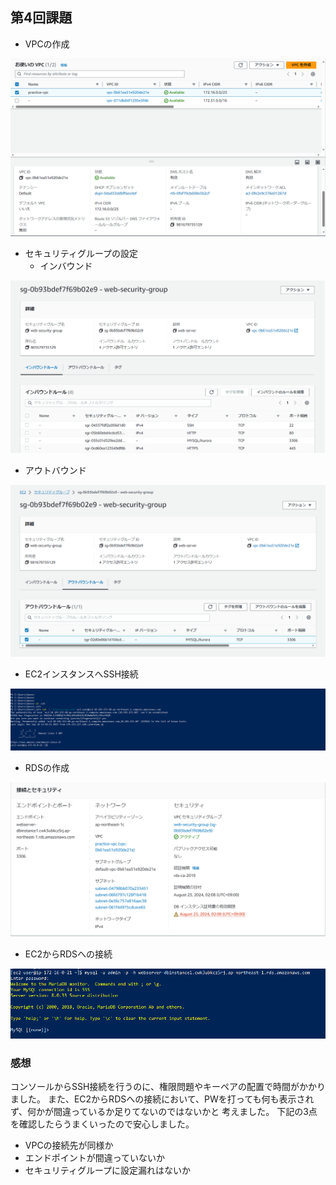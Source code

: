 ## 第4回課題
- VPCの作成

![VPC](https://github.com/kenta-utiyama/Raisetech/blob/lecture04/img4/vpc.PNG)

- セキュリティグループの設定
  - インバウンド

![インバウンド](https://github.com/kenta-utiyama/Raisetech/blob/lecture04/img4/securitygroupin.PNG)

 - アウトバウンド

![アウトバウンド](https://github.com/kenta-utiyama/Raisetech/blob/lecture04/img4/securitygroupout.PNG)

- EC2インスタンスへSSH接続

![EC2への接続確認](https://github.com/kenta-utiyama/Raisetech/blob/lecture04/img4/EC2_kakunin.PNG)

- RDSの作成

![RDS](https://github.com/kenta-utiyama/Raisetech/blob/lecture04/img4/rds.PNG)

- EC2からRDSへの接続

![EC2からRDS](https://github.com/kenta-utiyama/Raisetech/blob/lecture04/img4/RDS_kakunin.PNG)

### 感想
コンソールからSSH接続を行うのに、権限問題やキーペアの配置で時間がかかりました。
また、EC2からRDSへの接続において、PWを打っても何も表示されず、何かが間違っているか足りてないのではないかと
考えました。
下記の3点を確認したらうまくいったので安心しました。
- VPCの接続先が同様か
- エンドポイントが間違っていないか
- セキュリティグループに設定漏れはないか
